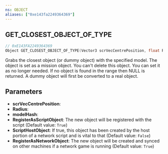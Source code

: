```yaml
---
ns: OBJECT
aliases: ["0xe143fa2249364369"]
---
```

## GET_CLOSEST_OBJECT_OF_TYPE

```c
// 0xE143FA2249364369
Object GET_CLOSEST_OBJECT_OF_TYPE(Vector3 scrVecCentrePosition, float Radius, Hash modelHash, bool RegisterAsScriptObject, bool ScriptHostObject, bool RegisterAsNetworkObject);
```

Grabs the closest object (or dummy object) with the specified model. The object is set as a mission object. You can't delete this object. You can set it as no longer needed. If no object is found in the range then NULL is returned. A dummy object will first be converted to a real object.


## Parameters
* **scrVecCentrePosition**: 
* **Radius**: 
* **modelHash**: 
* **RegisterAsScriptObject**: The new object will be registered with the script (Default value: `True`)
* **ScriptHostObject**: If true, this object has been created by the host portion of a network script and is vital to that (Default value: `False`)
* **RegisterAsNetworkObject**: The new object will be created and synced on other machines if a network game is running (Default value: `True`)
